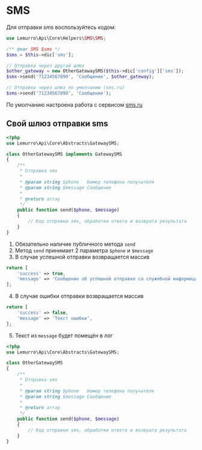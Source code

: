 # SMS
Для отправки sms воспользуйтесь кодом:
```php
use Lemurro\Api\Core\Helpers\SMS\SMS;

/** @var SMS $sms */
$sms = $this->dic['sms'];

// Отправка через другой шлюз
$other_gateway = new OtherGatewaySMS($this->dic['config']['sms']);
$sms->send('71234567890', 'Сообщение', $other_gateway);

// Отправка через шлюз по умолчанию (sms.ru)
$sms->send('71234567890', 'Сообщение');
```

По умолчанию настроена работа с сервисом [sms.ru](http://sms.ru)

## Свой шлюз отправки sms
```php
<?php
use Lemurro\Api\Core\Abstracts\GatewaySMS;

class OtherGatewaySMS implements GatewaySMS
{
    /**
     * Отправка sms
     *
     * @param string $phone   Номер телефона получателя
     * @param string $message Сообщение
     *
     * @return array
     */
    public function send($phone, $message)
    {
        // Код отправки sms, обработки ответа и возврата результата
    }
}
```
1. Обязательно наличие публичного метода `send`
2. Метод `send` принимает 2 параметра `$phone` и `$message`
3. В случае успешной отправки возвращается массив
 ```php
 return [
     'success' => true,
     'message' => 'Сообщение об успешной отправке со служебной информацией (не обязательно)',
 ];
 ```
4. В случае ошибки отправки возвращается массив
 ```php
 return [
     'success' => false,
     'message' => 'Текст ошибки',
 ];
 ```
5. Текст из `message` будет помещён в лог

```php
<?php
use Lemurro\Api\Core\Abstracts\GatewaySMS;

class OtherGatewaySMS
{
    /**
     * Отправка sms
     *
     * @param string $phone   Номер телефона получателя
     * @param string $message Сообщение
     *
     * @return array
     */
    public function send($phone, $message)
    {
        // Код отправки sms, обработки ответа и возврата результата
    }
}
```